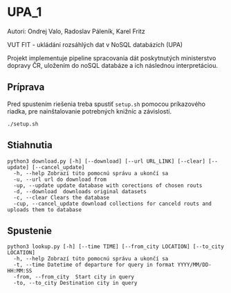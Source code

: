 # UPA_1
Autori: Ondrej Valo, Radoslav Páleník, Karel Fritz

VUT FIT - ukládání rozsáhlých dat v NoSQL databázích (UPA)

Projekt implementuje pipeline spracovania dát poskytnutých ministerstvo dopravy ČR, uložením do noSQL databáze a ich následnou interpretáciou.

## Príprava
Pred spustením riešenia treba spustiť `setup.sh` pomocou príkazového riadka, pre nainštalovanie potrebných knižníc a závislostí. 
```
./setup.sh
```

## Stiahnutia
``` 
python3 download.py [-h] [--download] [--url URL_LINK] [--clear] [--update] [--cancel_update]
  -h, --help Zobrazí túto pomocnú správu a ukončí sa
  -u, --url url do download from
  -up, --update update database with corections of chosen routs
  -d, --download  downloads original datasets
  -c, --clear Clears the database
  -cup, --cancel_update download collections for canceld routs and uploads them to database
```

## Spustenie
``` 
python3 lookup.py [-h] [--time TIME] [--from_city LOCATION] [--to_city LOCATION]
  -h, --help Zobrazí túto pomocnú správu a ukončí sa
  -t, --time Datetime of departure for query in format YYYY/MM/DD-HH:MM:SS
  -from, --from_city  Start city in query
  -to, --to_city Destination city in query
```
